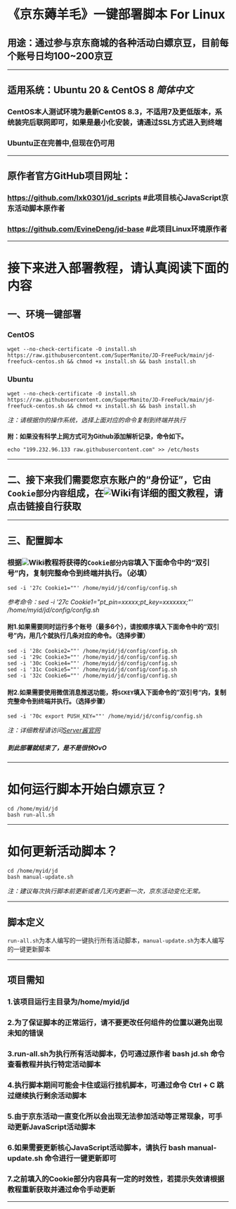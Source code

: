《京东薅羊毛》一键部署脚本 For Linux
=====
## 用途：通过参与京东商城的各种活动白嫖京豆，目前每个账号日均100~200京豆

***

## 适用系统：Ubuntu 20 & CentOS 8 _简体中文_
### CentOS本人测试环境为最新CentOS 8.3，不适用7及更低版本，系统装完后联网即可，如果是最小化安装，请通过SSL方式进入到终端
### Ubuntu正在完善中,但现在仍可用

***

## 原作者官方GitHub项目网址：
### https://github.com/lxk0301/jd_scripts  #此项目核心JavaScript京东活动脚本原作者
### https://github.com/EvineDeng/jd-base   #此项目Linux环境原作者
    
***

# 接下来进入部署教程，请认真阅读下面的内容
## 一、环境一键部署
### CentOS
    wget --no-check-certificate -O install.sh https://raw.githubusercontent.com/SuperManito/JD-FreeFuck/main/jd-freefuck-centos.sh && chmod +x install.sh && bash install.sh
### Ubuntu
    wget --no-check-certificate -O install.sh https://raw.githubusercontent.com/SuperManito/JD-FreeFuck/main/jd-freefuck-centos.sh && chmod +x install.sh && bash install.sh
_注：请根据你的操作系统，选择上面对应的命令复制到终端并执行_\
\
__附：如果没有科学上网方式可为Github添加解析记录，命令如下。__

    echo "199.232.96.133 raw.githubusercontent.com" >> /etc/hosts
    
***

## 二、接下来我们需要您京东账户的“身份证”，它由`Cookie部分内容`组成，在![Wiki](https://github.com/SuperManito/JD-FreeFuck/wiki/GetCookies)有详细的图文教程，请点击链接自行获取

***

## 三、配置脚本
### 根据![Wiki](https://github.com/SuperManito/JD-FreeFuck/wiki/GetCookies)教程将获得的`Cookie部分内容`填入下面命令中的“双引号”内，复制完整命令到终端并执行。（必填）
    sed -i '27c Cookie1=""' /home/myid/jd/config/config.sh
_参考命令：sed -i '27c Cookie1="pt_pin=xxxxx;pt_key=xxxxxxx;"' /home/myid/jd/config/config.sh_
#### 附1.如果需要同时运行多个账号（最多6个），请按顺序填入下面命令中的“双引号”内，用几个就执行几条对应的命令。（选择步骤）

    sed -i '28c Cookie2=""' /home/myid/jd/config/config.sh
    sed -i '29c Cookie3=""' /home/myid/jd/config/config.sh
    sed -i '30c Cookie4=""' /home/myid/jd/config/config.sh
    sed -i '31c Cookie5=""' /home/myid/jd/config/config.sh
    sed -i '32c Cookie6=""' /home/myid/jd/config/config.sh
#### 附2.如果需要使用微信消息推送功能，将`SCKEY`填入下面命令的”双引号“内，复制完整命令到终端并执行。（选择步骤）

    sed -i '70c export PUSH_KEY=""' /home/myid/jd/config/config.sh
_注：详细教程请访问[Server酱官网](http://sc.ftqq.com/3.version/)_
##### _到此部署就结束了，是不是很快OvO_

***

# 如何运行脚本开始白嫖京豆？
    cd /home/myid/jd
    bash run-all.sh
    
***

# 如何更新活动脚本？
    cd /home/myid/jd
    bash manual-update.sh
_注：建议每次执行脚本前更新或者几天内更新一次，京东活动变化无常。_
    
***

## 脚本定义
`run-all.sh`为本人编写的一键执行所有活动脚本，`manual-update.sh`为本人编写的一键更新脚本
    
***

## 项目需知
### 1.该项目运行主目录为/home/myid/jd
### 2.为了保证脚本的正常运行，请不要更改任何组件的位置以避免出现未知的错误
### 3.run-all.sh为执行所有活动脚本，仍可通过原作者 bash jd.sh 命令查看教程并执行特定活动脚本
### 4.执行脚本期间可能会卡住或运行挂机脚本，可通过命令 Ctrl + C 跳过继续执行剩余活动脚本
### 5.由于京东活动一直变化所以会出现无法参加活动等正常现象，可手动更新JavaScript活动脚本
### 6.如果需要更新核心JavaScript活动脚本，请执行 bash manual-update.sh 命令进行一键更新即可
### 7.之前填入的Cookie部分内容具有一定的时效性，若提示失效请根据教程重新获取并通过命令手动更新
    
***
